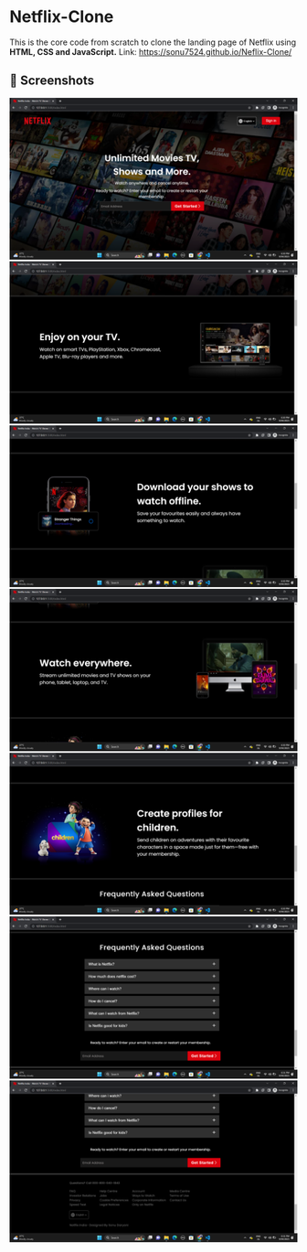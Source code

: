 # Netflix-Clone
This is the core code from scratch to clone the landing page of Netflix using **HTML, CSS and JavaScript.**
Link: https://sonu7524.github.io/Neflix-Clone/


## 📸 Screenshots
![image](https://github.com/sonu7524/Neflix-Clone/blob/master/images/Screenshot%20(9).png)
![image](https://github.com/sonu7524/Neflix-Clone/blob/master/images/Screenshot%20(10).png)
![image](https://github.com/sonu7524/Neflix-Clone/blob/master/images/Screenshot%20(11).png)
![image](https://github.com/sonu7524/Neflix-Clone/blob/master/images/Screenshot%20(12).png)
![image](https://github.com/sonu7524/Neflix-Clone/blob/master/images/Screenshot%20(13).png)
![image](https://github.com/sonu7524/Neflix-Clone/blob/master/images/Screenshot%20(14).png)
![image](https://github.com/sonu7524/Neflix-Clone/blob/master/images/Screenshot%20(15).png)
